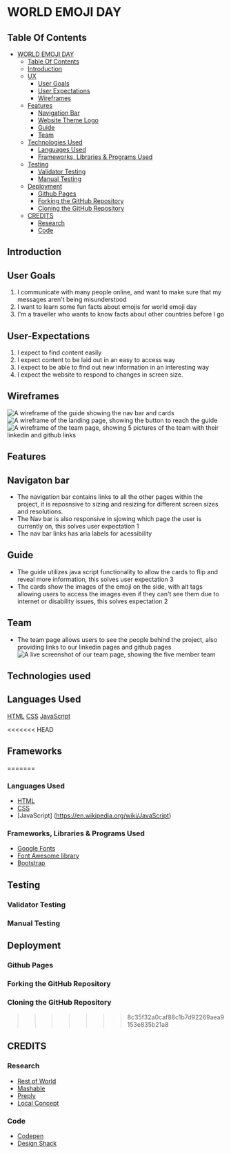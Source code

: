 # WORLD EMOJI DAY

## Table Of Contents

- [WORLD EMOJI DAY](#world-emoji-day)
  - [Table Of Contents](#table-of-contents)
  - [Introduction](#introduction)
  - [UX](#ux)
    - [User Goals](#user-goals)
    - [User Expectations](#user-expectations)
    - [Wireframes](#wireframes)
  - [Features](#features)
    - [Navigation Bar](#navigation-bar)
    - [Website Theme Logo](#website-theme-logo)
    - [Guide](#guide)
    - [Team](#team)
  - [Technologies Used](#technologies-used)
    - [Languages Used](#languages-used)
    - [Frameworks, Libraries & Programs Used](#frameworks-libraries--programs-used)
  - [Testing](#testing)
    - [Validator Testing](#validator-testing)
    - [Manual Testing](#manual-testing)
  - [Deployment](#deployment)
    - [Github Pages](#github-pages)
    - [Forking the GitHub Repository](#forking-the-github-repository)
    - [Cloning the GitHub Repository](#cloning-the-github-repository)
  - [CREDITS](#credits)
    - [Research](#research)
    - [Code](#code)

## Introduction

## User Goals
1. I communicate with many people online, and want to make sure that my messages aren't being misunderstood
2. I want to learn some fun facts about emojis for world emoji day 
3. I'm a traveller who wants to know facts about other countries before I go

## User-Expectations
1. I expect to find content easily
2. I expect content to be laid out in an easy to access way
3. I expect to be able to find out new information in an interesting way 
4. I expect the website to respond to changes in screen size. 

## Wireframes
![A wireframe of the guide showing the nav bar and cards](assets/images/wireframes/wireframe-guide.jpg)
![A wireframe of the landing page, showing the button to reach the guide](assets/images/wireframes/wireframe-index.jpg)
![A wireframe of the team page, showing 5 pictures of the team with their linkedin and github links](assets/images/wireframes/wireframe-team.jpg)


## Features

## Navigaton bar 
- The navigation bar contains links to all the other pages within the project, it is reposnsive to sizing and resizing for different screen sizes and resolutions.
- The Nav bar is also responsive in sjowing which page the user is currently on, this solves user expectation 1
- The nav bar links has aria labels for acessibility

## Guide
- The guide utilizes java script functionality to allow the cards to flip and reveal more information, this solves user expectation 3
- The cards show the images of the emoji on the side, with alt tags allowing users to access the images even if they can't see them due to internet or disability issues, this solves expectation 2

## Team
- The team page allows users to see the people behind the project, also providing links to our linkedin pages and github pages
![A live screenshot of our team page, showing the five member team](assets/images/teampage.jpg)

## Technologies used 

## Languages Used 
[HTML](https://en.wikipedia.org/wiki/HTML)
[CSS](https://en.wikipedia.org/wiki/CSS)
[JavaScript](https://en.wikipedia.org/wiki/JavaScript)

<<<<<<< HEAD
## Frameworks
=======
### Languages Used
- [HTML](https://en.wikipedia.org/wiki/HTML)
- [CSS](https://en.wikipedia.org/wiki/CSS) 
- [JavaScript] (https://en.wikipedia.org/wiki/JavaScript)

### Frameworks, Libraries & Programs Used
- [Google Fonts](https://fonts.google.com/ "Google Fonts")
- [Font Awesome library](https://fontawesome.com/ "Font Awesome")
- [Bootstrap](https://getbootstrap.com/ "Bootstrap")

## Testing

### Validator Testing

### Manual Testing

## Deployment 

### Github Pages

### Forking the GitHub Repository

### Cloning the GitHub Repository
>>>>>>> 8c35f32a0caf88c1b7d92269aea9153e835b21a8

## CREDITS

### Research
- [Rest of World](https://restofworld.org/2021/list-emoji-different-meanings/)
- [Mashable](https://mashable.com/article/emoji-culture-world)
- [Preply](https://preply.com/en/d/emojis-around-the-world--lp)
- [Local Concept](https://en.localconcept.com/blog/2019/07/17/emojis/)

### Code
- [Codepen](https://codepen.io/desandro/pen/LmWoWe)
- [Design Shack](https://designshack.net/articles/trends/best-website-color-schemes/)
